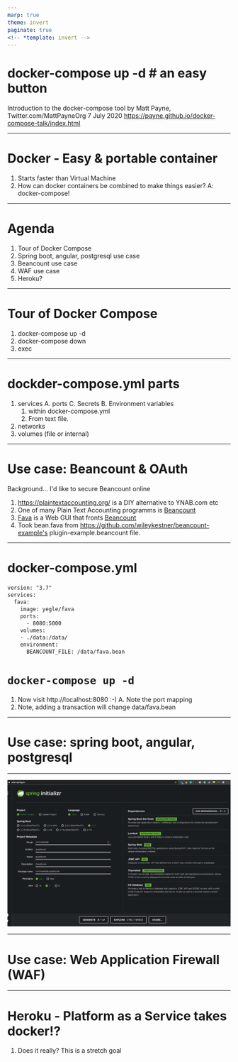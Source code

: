 ```yaml
---
marp: true
theme: invert
paginate: true
<!-- *template: invert -->
---
```


# docker-compose up -d # an easy button

Introduction to the docker-compose tool
by Matt Payne, Twitter.com/MattPayneOrg
7 July 2020
https://payne.github.io/docker-compose-talk/index.html


----
# Docker - Easy & portable container 
1. Starts faster than Virtual Machine
2. How can docker containers be combined to make things easier?
    A: docker-compose!

----
# Agenda
1. Tour of Docker Compose
1. Spring boot, angular, postgresql use case
1. Beancount use case
1. WAF use case
1. Heroku?

----
# Tour of Docker Compose
1. docker-compose up -d 
2. docker-compose down
3. exec

----
# dockder-compose.yml parts
1. services
   A. ports
   C. Secrets
   B. Environment variables
     1. within docker-compose.yml
     1. From text file.
1. networks
1. volumes (file or internal)

----
# Use case: Beancount & OAuth

Background... I'd like to secure Beancount online

1. https://plaintextaccounting.org/ is a DIY alternative to YNAB.com etc
1. One of many Plain Text Accounting programms is [Beancount](http://furius.ca/beancount/)
1. [Fava](https://beancount.github.io/fava/) is a Web GUI that fronts [Beancount](http://furius.ca/beancount/)
1. Took bean.fava from https://github.com/wileykestner/beancount-example's plugin-example.beancount file.


----
# docker-compose.yml
```
version: "3.7"
services:
  fava:
    image: yegle/fava
    ports:
      - 8080:5000
    volumes: 
    - ./data:/data/
    environment:
      BEANCOUNT_FILE: /data/fava.bean
```
# `docker-compose up -d`
1. Now visit http://localhost:8080 :-) 
   A. Note the port mapping
1. Note, adding a transaction will change data/fava.bean

----
# Use case: spring boot, angular, postgresql 


----
![start.spring.io](start-spring.png)


----
# Use case: Web Application Firewall (WAF)

----
# Heroku - Platform as a Service takes docker!?

1. Does it really?  This is a stretch goal



